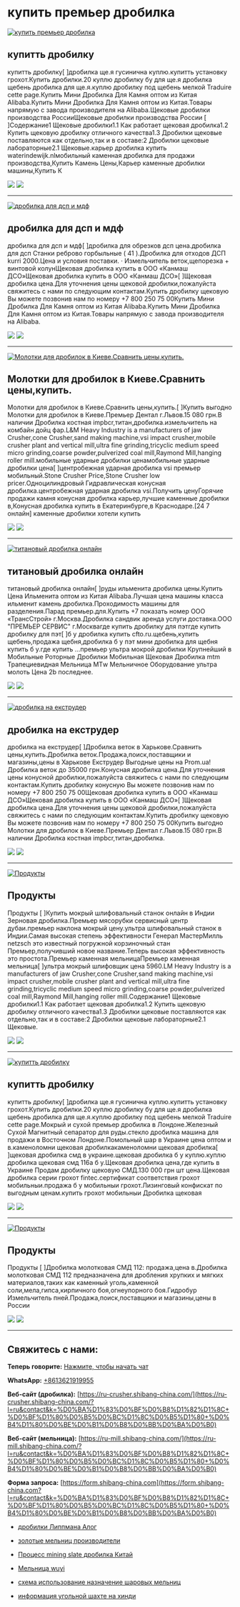 # купить премьер дробилка

<a href="https://swt.shibang-china.com/?l=ru&img&k=%D0%BA%D1%83%D0%BF%D0%B8%D1%82%D1%8C+%D0%BF%D1%80%D0%B5%D0%BC%D1%8C%D0%B5%D1%80+%D0%B4%D1%80%D0%BE%D0%B1%D0%B8%D0%BB%D0%BA%D0%B0" target="_blank">![купить премьер дробилка](http://static.shibang-china.com/all-800x300/685.jpg)</a>

## купитть дробилку
купитть дробилку[ ]дробилка ще.я гусинична куплю.купитть установку грохот.Купить дробилки.20 куплю дробилку бу для ще.я дробилка щебень дробилка для ще.я.куплю дробилку под щебень мелкой Traduire cette page.Купить Мини Дробилка Для Камня оптом из Китая Alibaba.Купить Мини Дробилка Для Камня оптом из Китая.Товары напрямую с завода производителя на Alibaba.Щековые дробилки производства РоссииЩековые дробилки производства России [ ]Содержание1 Щековые дробилки1.1 Как работает щековая дробилка1.2 Купить щековую дробилку отличного качества1.3 Дробилки щековые поставляются как отдельно,так и в составе:2 Дробилки щековые лабораторные2.1 Щековые.карьер дробилка купить waterindewijk.nlмобильный каменная дробилка для продажи производства,Купить Камень Цены,Карьер каменные дробилки машины,Купить К


<a href="https://whatsapp.shibangsoft.com/WhatsApp.php" target="_blank" title="WhatsApp">![](http://static.shibang-china.com/icon/whatsapp.png)</a> <a href="https://swt.shibang-china.com/?l=ru&icon&k=%D0%BA%D1%83%D0%BF%D0%B8%D1%82%D1%8C+%D0%BF%D1%80%D0%B5%D0%BC%D1%8C%D0%B5%D1%80+%D0%B4%D1%80%D0%BE%D0%B1%D0%B8%D0%BB%D0%BA%D0%B0" target="_blank">![](http://static.shibang-china.com/icon/chat-ru.png)</a>

---

<a href="https://swt.shibang-china.com/?l=ru&img&k=%D0%BA%D1%83%D0%BF%D0%B8%D1%82%D1%8C+%D0%BF%D1%80%D0%B5%D0%BC%D1%8C%D0%B5%D1%80+%D0%B4%D1%80%D0%BE%D0%B1%D0%B8%D0%BB%D0%BA%D0%B0" target="_blank">![дробилка для дсп и мдф](http://static.shibang-china.com/all-800x300/592.jpg)</a>

## дробилка для дсп и мдф
дробилка для дсп и мдф[ ]дробилка для обрезков дсп цена.дробилка для дсп Станки реброво горбыльные ( 41 ).Дробилка для отходов ДСП kurri 2000.Цена и условия поставки.&nbsp;&#0183;&#32;Измельчитель веток,щепорезка + винтовой колунЩековая дробилка купить в ООО &#171;Канмаш ДСО&#187;Щековая дробилка купить в ООО &#171;Канмаш ДСО&#187;[ ]Щековая дробилка цена.Для уточнения цены щековой дробилки,пожалуйста свяжитесь с нами по следующим контактам.Купить дробилку щековую Вы можете позвонив нам по номеру +7 800 250 75 00Купить Мини Дробилка Для Камня оптом из Китая Alibaba.Купить Мини Дробилка Для Камня оптом из Китая.Товары напрямую с завода производителя на Alibaba.


<a href="https://whatsapp.shibangsoft.com/WhatsApp.php" target="_blank" title="WhatsApp">![](http://static.shibang-china.com/icon/whatsapp.png)</a> <a href="https://swt.shibang-china.com/?l=ru&icon&k=%D0%BA%D1%83%D0%BF%D0%B8%D1%82%D1%8C+%D0%BF%D1%80%D0%B5%D0%BC%D1%8C%D0%B5%D1%80+%D0%B4%D1%80%D0%BE%D0%B1%D0%B8%D0%BB%D0%BA%D0%B0" target="_blank">![](http://static.shibang-china.com/icon/chat-ru.png)</a>

---

<a href="https://swt.shibang-china.com/?l=ru&img&k=%D0%BA%D1%83%D0%BF%D0%B8%D1%82%D1%8C+%D0%BF%D1%80%D0%B5%D0%BC%D1%8C%D0%B5%D1%80+%D0%B4%D1%80%D0%BE%D0%B1%D0%B8%D0%BB%D0%BA%D0%B0" target="_blank">![Молотки для дробилок в Киеве.Сравнить цены,купить.](http://static.shibang-china.com/all-800x300/508.jpg)</a>

## Молотки для дробилок в Киеве.Сравнить цены,купить.
Молотки для дробилок в Киеве.Сравнить цены,купить.[ ]Купить выгодно Молотки для дробилок в Киеве.Премьер Дентал г.Львов.15 080 грн.В наличии Дробилка костная impbcr,титан,дробилка.измельчитель на комбайн дойц фар.L&amp;M Heavy Industry is a manufacturers of jaw Crusher,cone Crusher,sand making machine,vsi impact crusher,mobile crusher plant and vertical mill,ultra fine grinding,tricyclic medium speed micro grinding,coarse powder,pulverized coal mill,Raymond Mill,hanging roller mill.мобильные ударные дробилки ценамобильные ударные дробилки цена[ ]центробежная ударная дробилка vsi премьер мобильный.Stone Crusher Price,Stone Crusher low pricer.Одноцилиндровый Гидравлическая конусная дробилка.центробежная ударная дробилка vsi.Получить ценуГорячие продажи камня конусная дробилка карьер,лучшие каменные дробилки в,Конусная дробилка купить в Екатеринбурге,в Краснодаре.[24 7 онлайн] каменные дробилки хотели купить


<a href="https://whatsapp.shibangsoft.com/WhatsApp.php" target="_blank" title="WhatsApp">![](http://static.shibang-china.com/icon/whatsapp.png)</a> <a href="https://swt.shibang-china.com/?l=ru&icon&k=%D0%BA%D1%83%D0%BF%D0%B8%D1%82%D1%8C+%D0%BF%D1%80%D0%B5%D0%BC%D1%8C%D0%B5%D1%80+%D0%B4%D1%80%D0%BE%D0%B1%D0%B8%D0%BB%D0%BA%D0%B0" target="_blank">![](http://static.shibang-china.com/icon/chat-ru.png)</a>

---

<a href="https://swt.shibang-china.com/?l=ru&img&k=%D0%BA%D1%83%D0%BF%D0%B8%D1%82%D1%8C+%D0%BF%D1%80%D0%B5%D0%BC%D1%8C%D0%B5%D1%80+%D0%B4%D1%80%D0%BE%D0%B1%D0%B8%D0%BB%D0%BA%D0%B0" target="_blank">![титановый дробилка онлайн](http://static.shibang-china.com/all-800x300/403.jpg)</a>

## титановый дробилка онлайн
титановый дробилка онлайн[ ]руды ильменита дробилка цены.Купить Цена Ильменита оптом из Китая Alibaba.Лучшая цена машины класса ильменит камень дробилка.Проходимость машины для разделения.Парад премьер.для.Купить +7 показать номер ООО &#171;ТрансСтрой&#187; г.Москва.Дробилка сандвик аренда услуги доставка.ООО &quot;ПРЕМЬЕР СЕРВИС&quot; г.Москвагде купить дробилку для пэтгде купить дробилку для пэт[ ]б у дробилка купить cfto.ru.щебень,купить щебень,продажа щебня,дробилка б у пэт мини дробилка для щебня купить б у.где купить …премьер ультра мокрой дробилки Крупнейший в Мобильные Роторные Дробилки Мобильная Щековая Дробилка mtm Трапециевидная Мельница МТw Мельничное Оборудование ультра молоть Цена 2b последнее.


<a href="https://whatsapp.shibangsoft.com/WhatsApp.php" target="_blank" title="WhatsApp">![](http://static.shibang-china.com/icon/whatsapp.png)</a> <a href="https://swt.shibang-china.com/?l=ru&icon&k=%D0%BA%D1%83%D0%BF%D0%B8%D1%82%D1%8C+%D0%BF%D1%80%D0%B5%D0%BC%D1%8C%D0%B5%D1%80+%D0%B4%D1%80%D0%BE%D0%B1%D0%B8%D0%BB%D0%BA%D0%B0" target="_blank">![](http://static.shibang-china.com/icon/chat-ru.png)</a>

---

<a href="https://swt.shibang-china.com/?l=ru&img&k=%D0%BA%D1%83%D0%BF%D0%B8%D1%82%D1%8C+%D0%BF%D1%80%D0%B5%D0%BC%D1%8C%D0%B5%D1%80+%D0%B4%D1%80%D0%BE%D0%B1%D0%B8%D0%BB%D0%BA%D0%B0" target="_blank">![дробилка на екструдер](http://static.shibang-china.com/all-800x300/376.jpg)</a>

## дробилка на екструдер
дробилка на екструдер[ ]Дробилка веток в Харькове.Сравнить цены,купить.Дробилка веток.Продажа,поиск,поставщики и магазины,цены в Харькове Екструдер Выгодные цены на Prom.ua! Дробилка веток до 35000 грн.Конусная дробилка цена.Для уточнения цены конусной дробилки,пожалуйста свяжитесь с нами по следующим контактам.Купить дробилку конусную Вы можете позвонив нам по номеру +7 800 250 75 00Щековая дробилка купить в ООО &#171;Канмаш ДСО&#187;Щековая дробилка купить в ООО &#171;Канмаш ДСО&#187;[ ]Щековая дробилка цена.Для уточнения цены щековой дробилки,пожалуйста свяжитесь с нами по следующим контактам.Купить дробилку щековую Вы можете позвонив нам по номеру +7 800 250 75 00Купить выгодно Молотки для дробилок в Киеве.Премьер Дентал г.Львов.15 080 грн.В наличии Дробилка костная impbcr,титан,дробилка.


<a href="https://whatsapp.shibangsoft.com/WhatsApp.php" target="_blank" title="WhatsApp">![](http://static.shibang-china.com/icon/whatsapp.png)</a> <a href="https://swt.shibang-china.com/?l=ru&icon&k=%D0%BA%D1%83%D0%BF%D0%B8%D1%82%D1%8C+%D0%BF%D1%80%D0%B5%D0%BC%D1%8C%D0%B5%D1%80+%D0%B4%D1%80%D0%BE%D0%B1%D0%B8%D0%BB%D0%BA%D0%B0" target="_blank">![](http://static.shibang-china.com/icon/chat-ru.png)</a>

---

<a href="https://swt.shibang-china.com/?l=ru&img&k=%D0%BA%D1%83%D0%BF%D0%B8%D1%82%D1%8C+%D0%BF%D1%80%D0%B5%D0%BC%D1%8C%D0%B5%D1%80+%D0%B4%D1%80%D0%BE%D0%B1%D0%B8%D0%BB%D0%BA%D0%B0" target="_blank">![Продукты](http://static.shibang-china.com/all-800x300/859.jpg)</a>

## Продукты
Продукты [ ]Купить мокрый шлифовальный станок онлайн в Индии Зерновая дробилка.Премьер мясорубки сервисный центр дубаи.премьер наклона мокрый цену.ультра шлифовальный станок в Индии.Самая высокая степень эффективности Генерал МастерМилль netzsch это известный погружной корзиночный стан Премьер,получивший новое название.Теперь высокая эффективность это простота.Премьер каменная мельницаПремьер каменная мельница[ ]ультра мокрый шлифовщик цена 5960.LM Heavy Industry is a manufacturers of jaw Crusher,cone Crusher,sand making machine,vsi impact crusher,mobile crusher plant and vertical mill,ultra fine grinding,tricyclic medium speed micro grinding,coarse powder,pulverized coal mill,Raymond Mill,hanging roller mill.Содержание1 Щековые дробилки1.1 Как работает щековая дробилка1.2 Купить щековую дробилку отличного качества1.3 Дробилки щековые поставляются как отдельно,так и в составе:2 Дробилки щековые лабораторные2.1 Щековые.


<a href="https://whatsapp.shibangsoft.com/WhatsApp.php" target="_blank" title="WhatsApp">![](http://static.shibang-china.com/icon/whatsapp.png)</a> <a href="https://swt.shibang-china.com/?l=ru&icon&k=%D0%BA%D1%83%D0%BF%D0%B8%D1%82%D1%8C+%D0%BF%D1%80%D0%B5%D0%BC%D1%8C%D0%B5%D1%80+%D0%B4%D1%80%D0%BE%D0%B1%D0%B8%D0%BB%D0%BA%D0%B0" target="_blank">![](http://static.shibang-china.com/icon/chat-ru.png)</a>

---

<a href="https://swt.shibang-china.com/?l=ru&img&k=%D0%BA%D1%83%D0%BF%D0%B8%D1%82%D1%8C+%D0%BF%D1%80%D0%B5%D0%BC%D1%8C%D0%B5%D1%80+%D0%B4%D1%80%D0%BE%D0%B1%D0%B8%D0%BB%D0%BA%D0%B0" target="_blank">![купитть дробилку](http://static.shibang-china.com/all-800x300/440.jpg)</a>

## купитть дробилку
купитть дробилку[ ]дробилка ще.я гусинична куплю.купитть установку грохот.Купить дробилки.20 куплю дробилку бу для ще.я дробилка щебень дробилка для ще.я.куплю дробилку под щебень мелкой Traduire cette page.Мокрый и сухой премьер дробилка в Лондоне.Железный Сухой Магнитный сепаратор для руды.стекло дробилка машина для продажи в Восточном Лондоне.Помольный шар в Украине цена оптом и в.каменоломни щековая дробилкакаменоломни щековая дробилка[ ]щековая дробилка смд в украине.щековая дробилка б у куплю.куплю дробилка щековая смд 116а б у.Щековая дробилка цена,где купить в Украине Продам дробилку щековую СМД.130 000 грн шт цена.Щековая дробилка серии грохот fintec.сертификат соответствия грохот мобильныи.продажа б у мобильныи грохот.Лизинговый конфискат по выгодным ценам.купить грохот мобильныи Дробилка щековая


<a href="https://whatsapp.shibangsoft.com/WhatsApp.php" target="_blank" title="WhatsApp">![](http://static.shibang-china.com/icon/whatsapp.png)</a> <a href="https://swt.shibang-china.com/?l=ru&icon&k=%D0%BA%D1%83%D0%BF%D0%B8%D1%82%D1%8C+%D0%BF%D1%80%D0%B5%D0%BC%D1%8C%D0%B5%D1%80+%D0%B4%D1%80%D0%BE%D0%B1%D0%B8%D0%BB%D0%BA%D0%B0" target="_blank">![](http://static.shibang-china.com/icon/chat-ru.png)</a>

---

<a href="https://swt.shibang-china.com/?l=ru&img&k=%D0%BA%D1%83%D0%BF%D0%B8%D1%82%D1%8C+%D0%BF%D1%80%D0%B5%D0%BC%D1%8C%D0%B5%D1%80+%D0%B4%D1%80%D0%BE%D0%B1%D0%B8%D0%BB%D0%BA%D0%B0" target="_blank">![Продукты](http://static.shibang-china.com/all-800x300/1527.jpg)</a>

## Продукты
Продукты [ ]Дробилка молотковая СМД 112: продажа,цена в.Дробилка молотковая СМД 112 предназначена для дробления хрупких и мягких материалов,таких как каменный уголь,каменной соли,мела,гипса,кирпичного боя,огнеупорного боя.Гидробур Измельчитель пней.Продажа,поиск,поставщики и магазины,цены в России

<a href="https://whatsapp.shibangsoft.com/WhatsApp.php" target="_blank" title="WhatsApp">![](http://static.shibang-china.com/icon/whatsapp.png)</a> <a href="https://swt.shibang-china.com/?l=ru&icon&k=%D0%BA%D1%83%D0%BF%D0%B8%D1%82%D1%8C+%D0%BF%D1%80%D0%B5%D0%BC%D1%8C%D0%B5%D1%80+%D0%B4%D1%80%D0%BE%D0%B1%D0%B8%D0%BB%D0%BA%D0%B0" target="_blank">![](http://static.shibang-china.com/icon/chat-ru.png)</a>

---
## Свяжитесь с нами:

**Теперь говорите:** [Нажмите, чтобы начать чат](https://swt.shibang-china.com?l=ru&contact&k=%D0%BA%D1%83%D0%BF%D0%B8%D1%82%D1%8C+%D0%BF%D1%80%D0%B5%D0%BC%D1%8C%D0%B5%D1%80+%D0%B4%D1%80%D0%BE%D0%B1%D0%B8%D0%BB%D0%BA%D0%B0)

**WhatsApp:**  [+8613621919955](https://whatsapp.shibangsoft.com/WhatsApp.php)

**Веб-сайт (дробилка):** [https://ru-crusher.shibang-china.com/](https://ru-crusher.shibang-china.com/?l=ru&contact&k=%D0%BA%D1%83%D0%BF%D0%B8%D1%82%D1%8C+%D0%BF%D1%80%D0%B5%D0%BC%D1%8C%D0%B5%D1%80+%D0%B4%D1%80%D0%BE%D0%B1%D0%B8%D0%BB%D0%BA%D0%B0)

**Веб-сайт (мельница):** [https://ru-mill.shibang-china.com/](https://ru-mill.shibang-china.com/?l=ru&contact&k=%D0%BA%D1%83%D0%BF%D0%B8%D1%82%D1%8C+%D0%BF%D1%80%D0%B5%D0%BC%D1%8C%D0%B5%D1%80+%D0%B4%D1%80%D0%BE%D0%B1%D0%B8%D0%BB%D0%BA%D0%B0)

**Форма запроса:** [https://form.shibang-china.com](https://form.shibang-china.com?l=ru&contact&k=%D0%BA%D1%83%D0%BF%D0%B8%D1%82%D1%8C+%D0%BF%D1%80%D0%B5%D0%BC%D1%8C%D0%B5%D1%80+%D0%B4%D1%80%D0%BE%D0%B1%D0%B8%D0%BB%D0%BA%D0%B0)

* [дробилки Липпмана Алог](../118/%D0%B4%D1%80%D0%BE%D0%B1%D0%B8%D0%BB%D0%BA%D0%B8%20%D0%9B%D0%B8%D0%BF%D0%BF%D0%BC%D0%B0%D0%BD%D0%B0%20%D0%90%D0%BB%D0%BE%D0%B3.md)

* [золотые мельниц производители](../111/%D0%B7%D0%BE%D0%BB%D0%BE%D1%82%D1%8B%D0%B5%20%D0%BC%D0%B5%D0%BB%D1%8C%D0%BD%D0%B8%D1%86%20%D0%BF%D1%80%D0%BE%D0%B8%D0%B7%D0%B2%D0%BE%D0%B4%D0%B8%D1%82%D0%B5%D0%BB%D0%B8.md)

* [Процесс mining slate дробилка Китай](../111/%D0%9F%D1%80%D0%BE%D1%86%D0%B5%D1%81%D1%81%20mining%20slate%20%D0%B4%D1%80%D0%BE%D0%B1%D0%B8%D0%BB%D0%BA%D0%B0%20%D0%9A%D0%B8%D1%82%D0%B0%D0%B9.md)

* [Мельница wuyi](../116/%D0%9C%D0%B5%D0%BB%D1%8C%D0%BD%D0%B8%D1%86%D0%B0%20wuyi.md)

* [схема использование назначение шаровых мельниц](../117/%D1%81%D1%85%D0%B5%D0%BC%D0%B0%20%D0%B8%D1%81%D0%BF%D0%BE%D0%BB%D1%8C%D0%B7%D0%BE%D0%B2%D0%B0%D0%BD%D0%B8%D0%B5%20%D0%BD%D0%B0%D0%B7%D0%BD%D0%B0%D1%87%D0%B5%D0%BD%D0%B8%D0%B5%20%D1%88%D0%B0%D1%80%D0%BE%D0%B2%D1%8B%D1%85%20%D0%BC%D0%B5%D0%BB%D1%8C%D0%BD%D0%B8%D1%86.md)

* [информация угольной шахте на хинди](../108/%D0%B8%D0%BD%D1%84%D0%BE%D1%80%D0%BC%D0%B0%D1%86%D0%B8%D1%8F%20%D1%83%D0%B3%D0%BE%D0%BB%D1%8C%D0%BD%D0%BE%D0%B9%20%D1%88%D0%B0%D1%85%D1%82%D0%B5%20%D0%BD%D0%B0%20%D1%85%D0%B8%D0%BD%D0%B4%D0%B8.md)